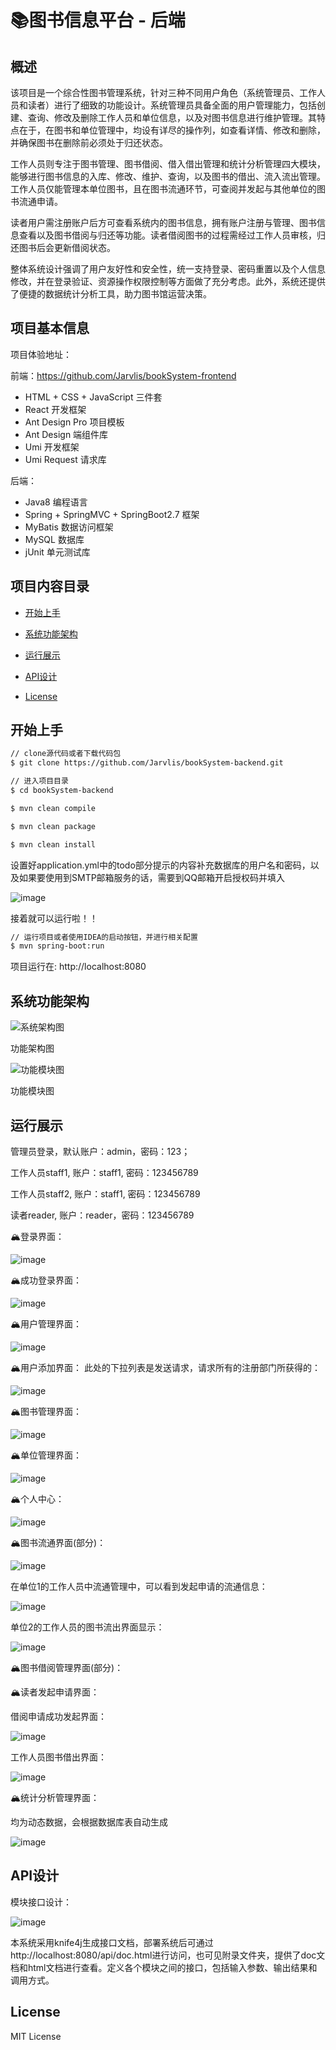 # 📚图书信息平台 - 后端

## 概述

该项目是一个综合性图书管理系统，针对三种不同用户角色（系统管理员、工作人员和读者）进行了细致的功能设计。系统管理员具备全面的用户管理能力，包括创建、查询、修改及删除工作人员和单位信息，以及对图书信息进行维护管理。其特点在于，在图书和单位管理中，均设有详尽的操作列，如查看详情、修改和删除，并确保图书在删除前必须处于归还状态。

工作人员则专注于图书管理、图书借阅、借入借出管理和统计分析管理四大模块，能够进行图书信息的入库、修改、维护、查询，以及图书的借出、流入流出管理。工作人员仅能管理本单位图书，且在图书流通环节，可查阅并发起与其他单位的图书流通申请。

读者用户需注册账户后方可查看系统内的图书信息，拥有账户注册与管理、图书信息查看以及图书借阅与归还等功能。读者借阅图书的过程需经过工作人员审核，归还图书后会更新借阅状态。

整体系统设计强调了用户友好性和安全性，统一支持登录、密码重置以及个人信息修改，并在登录验证、资源操作权限控制等方面做了充分考虑。此外，系统还提供了便捷的数据统计分析工具，助力图书馆运营决策。

## 项目基本信息

项目体验地址：

前端：https://github.com/Jarvlis/bookSystem-frontend

- HTML + CSS + JavaScript 三件套
- React 开发框架
- Ant Design Pro 项目模板
- Ant Design 端组件库
- Umi 开发框架
- Umi Request 请求库

后端：

- Java8 编程语言
- Spring + SpringMVC + SpringBoot2.7 框架
- MyBatis 数据访问框架
- MySQL 数据库
- jUnit 单元测试库

## 项目内容目录

- [开始上手](##开始上手)

- [系统功能架构](##系统功能架构)

- [运行展示](##运行展示)

- [API设计](##API设计)

- [License](##License)

## 开始上手

```bash
// clone源代码或者下载代码包
$ git clone https://github.com/Jarvlis/bookSystem-backend.git

// 进入项目目录
$ cd bookSystem-backend

$ mvn clean compile

$ mvn clean package

$ mvn clean install
```

设置好application.yml中的todo部分提示的内容补充数据库的用户名和密码，以及如果要使用到SMTP邮箱服务的话，需要到QQ邮箱开启授权码并填入

![image](https://github.com/Jarvlis/bookSystem-backend/assets/96105888/5d5a6174-721e-4cf4-9e00-f9a335b7218d)

接着就可以运行啦！！

```bash
// 运行项目或者使用IDEA的启动按钮，并进行相关配置
$ mvn spring-boot:run
```

项目运行在: http://localhost:8080

## 系统功能架构

![系统架构图](https://github.com/Jarvlis/bookSystem-backend/assets/96105888/f4a3b622-5894-4ea4-b28e-eb84894f8ddc)

功能架构图

![功能模块图](https://github.com/Jarvlis/bookSystem-backend/assets/96105888/1bd4ebbc-a9da-4f36-89a4-e6a1646f20f8)

功能模块图

## 运行展示

管理员登录，默认账户：admin，密码：123；

工作人员staff1, 账户：staff1, 密码：123456789

工作人员staff2, 账户：staff1, 密码：123456789

读者reader, 账户：reader，密码：123456789

🏔️登录界面：

![image](https://github.com/Jarvlis/bookSystem-backend/assets/96105888/dcc5c1b4-739b-41f5-8763-5d4b958857f3)


🏔️成功登录界面：

![image](https://github.com/Jarvlis/bookSystem-backend/assets/96105888/1adcc8d1-1b35-4864-a860-5f6a442293af)


🏔️用户管理界面：

![image](https://github.com/Jarvlis/bookSystem-backend/assets/96105888/4ae3e392-e474-4faf-a44e-b49a61f7325a)

🏔️用户添加界面：
此处的下拉列表是发送请求，请求所有的注册部门所获得的：

![image](https://github.com/Jarvlis/bookSystem-backend/assets/96105888/e8f5ad8b-9179-4908-8d0b-973cfbaef3b9)

🏔️图书管理界面：

![image](https://github.com/Jarvlis/bookSystem-backend/assets/96105888/a7629466-9c8c-46b2-bb7b-6f2b54d8d4bf)

🏔️单位管理界面：

![image](https://github.com/Jarvlis/bookSystem-backend/assets/96105888/96e52b75-8fb9-415c-83bf-b21008e745ff)

🏔️个人中心：

![image](https://github.com/Jarvlis/bookSystem-backend/assets/96105888/e42c439b-c637-48b7-818d-fdd3b01e82d9)

🏔️图书流通界面(部分)：

![image](https://github.com/Jarvlis/bookSystem-backend/assets/96105888/5e2332c1-c24d-4daa-ba7b-cbd09263c168)

在单位1的工作人员中流通管理中，可以看到发起申请的流通信息：

![image](https://github.com/Jarvlis/bookSystem-backend/assets/96105888/690f3e5a-32bc-4f6e-a56d-15518edf53a7)

单位2的工作人员的图书流出界面显示：

![image](https://github.com/Jarvlis/bookSystem-backend/assets/96105888/73272e22-9443-41da-93c4-87c10c85f6ca)

🏔️图书借阅管理界面(部分)：

🏔️读者发起申请界面：

借阅申请成功发起界面：

![image](https://github.com/Jarvlis/bookSystem-backend/assets/96105888/ce8175fe-3e2a-481f-8fad-356c20845854)

工作人员图书借出界面：

![image](https://github.com/Jarvlis/bookSystem-backend/assets/96105888/8c392f80-604b-4337-9633-0e274c383c70)

🏔️统计分析管理界面：

均为动态数据，会根据数据库表自动生成

![image](https://github.com/Jarvlis/bookSystem-backend/assets/96105888/700d7a1c-c544-45b0-aaa7-ad305e84e72f)

## API设计

模块接口设计：

![image](https://github.com/Jarvlis/bookSystem-backend/assets/96105888/98134a03-162b-495d-b4cf-8e27af22e7a5)

本系统采用knife4j生成接口文档，部署系统后可通过http://localhost:8080/api/doc.html进行访问，也可见附录文件夹，提供了doc文档和html文档进行查看。定义各个模块之间的接口，包括输入参数、输出结果和调用方式。

## License
MIT License
